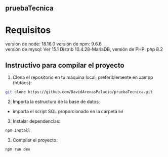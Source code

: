 ## pruebaTecnica


# Requisitos

versión de node: 18.16.0
versión de npm: 9.6.6   
versión de mysql:  Ver 15.1 Distrib 10.4.28-MariaDB,
versión de PHP: php 8.2


## Instructivo para compilar el proyecto

1. Clona el repositorio en tu máquina local, preferiblemente en xampp (htdocs):

```sh
git clone https://github.com/DavidArenasPalacio/pruebaTecnica.git
```

2. Importa la estructura de la base de datos:
- importa el script SQL proporcionado en la carpeta `bd` 

3. Instalar dependencias:
```sh
npm install
```


3. Compilar el proyecto:

```sh
npm run dev
```

